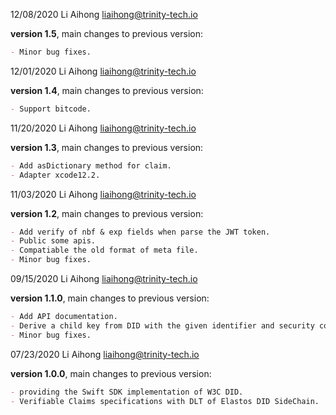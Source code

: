 12/08/2020 Li Aihong liaihong@trinity-tech.io

**version 1.5**, main changes to previous version:

```markdown
- Minor bug fixes.
```

12/01/2020 Li Aihong liaihong@trinity-tech.io

**version 1.4**, main changes to previous version:

```markdown
- Support bitcode.
```

11/20/2020 Li Aihong liaihong@trinity-tech.io

**version 1.3**, main changes to previous version:

```markdown
- Add asDictionary method for claim.
- Adapter xcode12.2.
```

11/03/2020 Li Aihong liaihong@trinity-tech.io

**version 1.2**, main changes to previous version:

```markdown
- Add verify of nbf & exp fields when parse the JWT token.
- Public some apis.
- Compatiable the old format of meta file.
- Minor bug fixes.
```

09/15/2020 Li Aihong liaihong@trinity-tech.io

**version 1.1.0**, main changes to previous version:

```markdown
- Add API documentation.
- Derive a child key from DID with the given identifier and security code.
- Minor bug fixes.
```

07/23/2020 Li Aihong liaihong@trinity-tech.io

**version 1.0.0**, main changes to previous version:

```markdown
- providing the Swift SDK implementation of W3C DID.
- Verifiable Claims specifications with DLT of Elastos DID SideChain.
```
